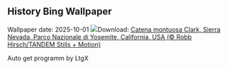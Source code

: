 ## History Bing Wallpaper
Wallpaper date: 2025-10-01
![](https://www.bing.com/th?id=OHR.YosemiteClark_IT-IT9290949114_UHD.jpg&w=1000)Download: [Catena montuosa Clark, Sierra Nevada, Parco Nazionale di Yosemite, California, USA (© Robb Hirsch/TANDEM Stills + Motion)](https://www.bing.com/th?id=OHR.YosemiteClark_IT-IT9290949114_UHD.jpg)

Auto get programm by LtgX

